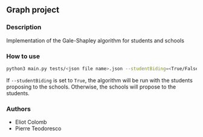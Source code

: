 Graph project
-------------

### Description
Implementation of the Gale-Shapley algorithm for students and schools

### How to use
```bash
python3 main.py tests/<json file name>.json --studentBiding=<True/False>
```
If `--studentBiding` is set to `True`, the algorithm will be run with the students proposing to the schools. Otherwise, the schools will propose to the students.

### Authors
* Eliot Colomb
* Pierre Teodoresco